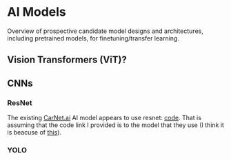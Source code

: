 # AI Models

Overview of prospective candidate model designs and architectures, including pretrained models, for finetuning/transfer learning.

## Vision Transformers (ViT)?

## CNNs

### ResNet

The existing [CarNet.ai](https://carnet.ai/) AI model appears to use resnet: [code](https://github.com/AlaaALatif/carnet/). That is assuming that the code link I provided is to the model that they use (I think it is beacuse of [this](https://alaaalatif.github.io/2019-07-01-carnet/)).

### YOLO



